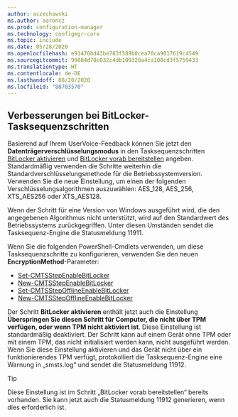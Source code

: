 ```yaml
---
author: aczechowski
ms.author: aaroncz
ms.prod: configuration-manager
ms.technology: configmgr-core
ms.topic: include
ms.date: 05/28/2020
ms.openlocfilehash: e91470bd43be783f589b0cea70ca9017619c4549
ms.sourcegitcommit: 99084d70c032c4db109328a4ca100cd3f5759433
ms.translationtype: HT
ms.contentlocale: de-DE
ms.lasthandoff: 08/20/2020
ms.locfileid: "88703570"
---
```

## <a name="improvements-to-bitlocker-task-sequence-steps"></a><a name="bkmk_tsbitlocker"></a> Verbesserungen bei BitLocker-Tasksequenzschritten

<!--6995601-->

Basierend auf Ihrem UserVoice-Feedback können Sie jetzt den **Datenträgerverschlüsselungsmodus** in den Tasksequenzschritten [BitLocker aktivieren](../../../../../osd/understand/task-sequence-steps.md#BKMK_EnableBitLocker) und [BitLocker vorab bereitstellen](../../../../../osd/understand/task-sequence-steps.md#BKMK_PreProvisionBitLocker) angeben. Standardmäßig verwenden die Schritte weiterhin die Standardverschlüsselungsmethode für die Betriebssystemversion. Verwenden Sie die neue Einstellung, um einen der folgenden Verschlüsselungsalgorithmen auszuwählen: AES_128, AES_256, XTS_AES256 oder XTS_AES128.

Wenn der Schritt für eine Version von Windows ausgeführt wird, die den angegebenen Algorithmus nicht unterstützt, wird auf den Standardwert des Betriebssystems zurückgegriffen. Unter diesen Umständen sendet die Tasksequenz-Engine die Statusmeldung 11911.

Wenn Sie die folgenden PowerShell-Cmdlets verwenden, um diese Tasksequenzschritte zu konfigurieren, verwenden Sie den neuen **EncryptionMethod**-Parameter:

- [Set-CMTSStepEnableBitLocker](/powershell/module/configurationmanager/Set-CMTSStepEnableBitLocker?view=sccm-ps)
- [New-CMTSStepEnableBitLocker](/powershell/module/configurationmanager/New-CMTSStepEnableBitLocker?view=sccm-ps)
- [Set-CMTSStepOfflineEnableBitLocker](/powershell/module/configurationmanager/Set-CMTSStepOfflineEnableBitLocker?view=sccm-ps)
- [New-CMTSStepOfflineEnableBitLocker](/powershell/module/configurationmanager/New-CMTSStepOfflineEnableBitLocker?view=sccm-ps)

Der Schritt **BitLocker aktivieren** enthält jetzt auch die Einstellung **Überspringen Sie diesen Schritt für Computer, die nicht über TPM verfügen, oder wenn TPM nicht aktiviert ist**. Diese Einstellung ist standardmäßig deaktiviert. Der Schritt kann auf einem Gerät ohne TPM oder mit einem TPM, das nicht initialisiert werden kann, nicht ausgeführt werden. Wenn Sie diese Einstellung aktivieren und das Gerät nicht über ein funktionierendes TPM verfügt, protokolliert die Tasksequenz-Engine eine Warnung in „smsts.log“ und sendet die Statusmeldung 11912.

> [!TIP]
> Diese Einstellung ist im Schritt „BitLocker vorab bereitstellen“ bereits vorhanden. Sie kann jetzt auch die Statusmeldung 11912 generieren, wenn dies erforderlich ist.